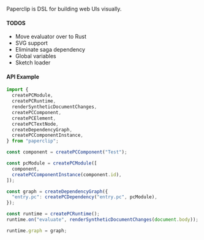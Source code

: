 Paperclip is DSL for building web UIs visually.

#### TODOS

- Move evaluator over to Rust
- SVG support
- Eliminate saga dependency
- Global variables
- Sketch loader

#### API Example

```javascript
import {
  createPCModule,
  createPCRuntime,
  renderSyntheticDocumentChanges,
  createPCComponent,
  createPCElement,
  createPCTextNode,
  createDependencyGraph,
  createPCComponentInstance,
} from "paperclip";

const component = createPCComponent("Test");

const pcModule = createPCModule([
  component,
  createPCComponentInstance(component.id),
]);

const graph = createDependencyGraph({
  "entry.pc": createPCDependency("entry.pc", pcModule),
});

const runtime = createPCRuntime();
runtime.on("evaluate", renderSyntheticDocumentChanges(document.body));

runtime.graph = graph;
```

